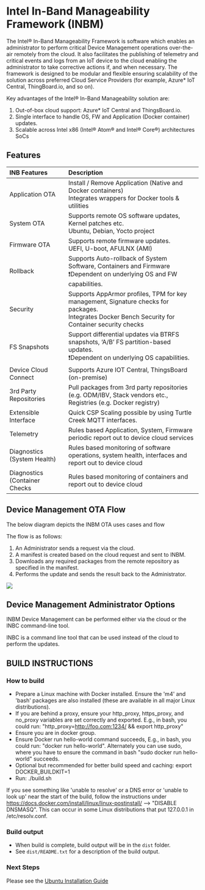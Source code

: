 # Intel In-Band Manageability Framework (INBM)

The Intel®  In-Band Manageability Framework is software which enables an administrator to perform critical Device Management operations over-the-air remotely from the cloud. It also facilitates the publishing of telemetry and critical events and logs from an IoT device to the cloud enabling the administrator to take corrective actions if, and when necessary. The framework is designed to be modular and flexible ensuring scalability of the solution across preferred Cloud Service Providers (for example, Azure* IoT Central, ThingBoard.io, and so on).

Key advantages of the Intel® In-Band Manageability solution are:
1.  Out-of-box cloud support: Azure* IoT Central and ThingsBoard.io.   
2.  Single interface to handle OS, FW and Application (Docker container) updates.    
3.  Scalable across Intel x86 (Intel® Atom® and Intel® Core®) architectures SoCs

## Features

| INB Features                  | Description                                                                                                                                             |
|:------------------------------|:--------------------------------------------------------------------------------------------------------------------------------------------------------|
| Application OTA               | Install / Remove Application (Native and Docker containers) </br>Integrates wrappers for Docker tools & utilities                                       |
| System OTA                    | Supports remote OS software updates, Kernel patches etc. </br> Ubuntu, Debian, Yocto project                                                            |
| Firmware OTA                  | Supports remote firmware updates. </br>UEFI, U-boot, AFULNX (AMI)                                                                                       |
| Rollback                      | Supports Auto-rollback of System Software, Containers and Firmware </br>❗Dependent on underlying OS and FW capabilities.                                |
| Security                      | Supports AppArmor profiles, TPM for key management, Signature checks for packages.  </br>Integrates Docker Bench Security for Container security checks |
| FS Snapshots                  | Support differential updates via BTRFS snapshots,  ‘A/B’ FS partition-based updates. </br>❗Dependent on underlying OS capabilities.                     |
| Device Cloud Connect          | Supports Azure IOT Central, ThingsBoard (on-premise)                                                                                                    |
| 3rd Party Repositories        | Pull packages from 3rd party repositories (e.g. ODM/IBV, Stack vendors etc., Registries (e.g. Docker registry)                                          |
| Extensible Interface          | Quick CSP Scaling possible by using Turtle Creek MQTT interfaces.                                                                                       |
| Telemetry                     | Rules based Application, System, Firmware periodic report out to device cloud services                                                                  |
| Diagnostics (System Health)   | Rules based monitoring of software operations, system health, interfaces and report out to device cloud                                                 |
| Diagnostics (Container Checks | Rules based monitoring of containers and report out to device cloud                                                                                     |

## Device Management OTA Flow

The below diagram depicts the INBM OTA uses cases and flow

The flow is as follows:
1. An Administrator sends a request via the cloud.
2. A manifest is created based on the cloud request and sent to INBM.
3. Downloads any required packages from the remote repository as specified in the manifest.
4. Performs the update and sends the result back to the Administrator.

<img src="docs/media/INBM Readme/media/image2.PNG" />


## Device Management Administrator Options

INBM Device Management can be performed either via the cloud or the INBC command-line tool.

INBC is a command line tool that can be used instead of the cloud to perform the updates. 

## BUILD INSTRUCTIONS

### How to build
* Prepare a Linux machine with Docker installed.  Ensure the 'm4' and 'bash' packages are also installed (these are available in all major Linux distributions).
* If you are behind a proxy, ensure your http_proxy, https_proxy, and no_proxy variables are set correctly and exported.  E.g., in bash, you could run: "http_proxy=http://foo.com:1234/ && export http_proxy"
* Ensure you are in docker group.
* Ensure Docker run hello-world command succeeds, E.g., in bash, you could run: "docker run hello-world". Alternately you can use sudo, where you have to ensure the command in bash "sudo docker run hello-world" succeeds.
* Optional but recommended for better build speed and caching: export DOCKER_BUILDKIT=1
* Run: ./build.sh

If you see something like 'unable to resolve' or a DNS error or 'unable to look up' near the start of the build, follow the instructions under https://docs.docker.com/install/linux/linux-postinstall/ --> "DISABLE DNSMASQ".  This can occur in some Linux distributions that put 127.0.0.1 in /etc/resolv.conf.

### Build output
* When build is complete, build output will be in the `dist` folder. 
* See `dist/README.txt` for a description of the build output.

### Next Steps
Please see the [Ubuntu Installation Guide](https://github.com/intel/intel-inb-manageability/blob/develop/docs/In-Band%20Manageability%20Installation%20Guide%20Ubuntu.md)
